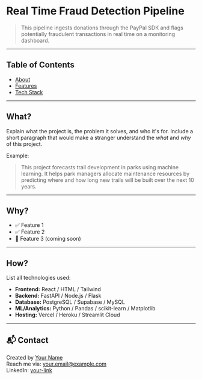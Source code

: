 # Real Time Fraud Detection Pipeline

> This pipeline ingests donations through the PayPal SDK and flags potentially fraudulent transactions in real time on a monitoring dashboard.

---

## Table of Contents

- [About](#about)
- [Features](#features)
- [Tech Stack](#tech-stack)

---

## What?

Explain what the project is, the problem it solves, and who it's for. Include a short paragraph that would make a stranger understand the *what* and *why* of this project.

Example:
> This project forecasts trail development in parks using machine learning. It helps park managers allocate maintenance resources by predicting where and how long new trails will be built over the next 10 years.

---

## Why?

- ✅ Feature 1
- ✅ Feature 2
- 🚧 Feature 3 (coming soon)

---

## How?

List all technologies used:

- **Frontend:** React / HTML / Tailwind
- **Backend:** FastAPI / Node.js / Flask
- **Database:** PostgreSQL / Supabase / MySQL
- **ML/Analytics:** Python / Pandas / scikit-learn / Matplotlib
- **Hosting:** Vercel / Heroku / Streamlit Cloud

---

## 📬 Contact

Created by [Your Name](https://github.com/yourusername)  
Reach me via: your.email@example.com  
LinkedIn: [your-link](https://linkedin.com/in/yourprofile)